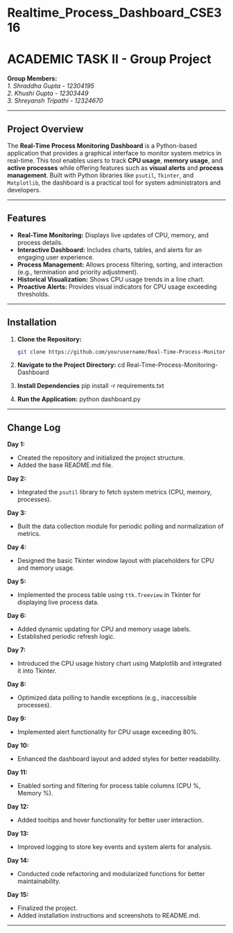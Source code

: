 # Realtime_Process_Dashboard_CSE316 
# ACADEMIC TASK II  - Group Project

**Group Members:**  
*1. Shraddha Gupta - 12304195 <br>*
*2. Khushi Gupta - 12303449 <br>*
*3. Shreyansh Tripathi - 12324670 <br>*

---

## Project Overview

The **Real-Time Process Monitoring Dashboard** is a Python-based application that provides a graphical interface to monitor system metrics in real-time. 
This tool enables users to track **CPU usage**, **memory usage**, and **active processes** while offering features such as **visual alerts** and **process management**. 
Built with Python libraries like `psutil`, `Tkinter`, and `Matplotlib`, the dashboard is a practical tool for system administrators and developers.

---

## Features
- **Real-Time Monitoring:** Displays live updates of CPU, memory, and process details.
- **Interactive Dashboard:** Includes charts, tables, and alerts for an engaging user experience.
- **Process Management:** Allows process filtering, sorting, and interaction (e.g., termination and priority adjustment).
- **Historical Visualization:** Shows CPU usage trends in a line chart.
- **Proactive Alerts:** Provides visual indicators for CPU usage exceeding thresholds.

---

## Installation

1. **Clone the Repository:**
   ```bash
   git clone https://github.com/yourusername/Real-Time-Process-Monitoring-Dashboard.git
   
2. **Navigate to the Project Directory:**
   cd Real-Time-Process-Monitoring-Dashboard
   
4. **Install Dependencies**
   pip install -r requirements.txt

5. **Run the Application:**
   python dashboard.py

---

## Change Log

**Day 1:**  
- Created the repository and initialized the project structure.  
- Added the base README.md file.

**Day 2:**  
- Integrated the `psutil` library to fetch system metrics (CPU, memory, processes).

**Day 3:**  
- Built the data collection module for periodic polling and normalization of metrics.

**Day 4:**  
- Designed the basic Tkinter window layout with placeholders for CPU and memory usage.

**Day 5:**  
- Implemented the process table using `ttk.Treeview` in Tkinter for displaying live process data.

**Day 6:**  
- Added dynamic updating for CPU and memory usage labels.  
- Established periodic refresh logic.

**Day 7:**  
- Introduced the CPU usage history chart using Matplotlib and integrated it into Tkinter.

**Day 8:**  
- Optimized data polling to handle exceptions (e.g., inaccessible processes).

**Day 9:**  
- Implemented alert functionality for CPU usage exceeding 80%.

**Day 10:**  
- Enhanced the dashboard layout and added styles for better readability.

**Day 11:**  
- Enabled sorting and filtering for process table columns (CPU %, Memory %).

**Day 12:**  
- Added tooltips and hover functionality for better user interaction.

**Day 13:**  
- Improved logging to store key events and system alerts for analysis.

**Day 14:**  
- Conducted code refactoring and modularized functions for better maintainability.

**Day 15:**  
- Finalized the project.  
- Added installation instructions and screenshots to README.md.

---

